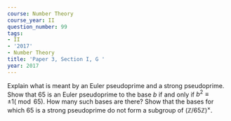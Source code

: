 ```yaml
---
course: Number Theory
course_year: II
question_number: 99
tags:
- II
- '2017'
- Number Theory
title: 'Paper 3, Section I, G '
year: 2017
---
```




Explain what is meant by an Euler pseudoprime and a strong pseudoprime. Show that 65 is an Euler pseudoprime to the base $b$ if and only if $b^{2} \equiv \pm 1(\bmod 65)$. How many such bases are there? Show that the bases for which 65 is a strong pseudoprime do not form a subgroup of $(\mathbb{Z} / 65 \mathbb{Z})^{\times}$.